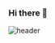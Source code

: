 ### Hi there 👋

![header](https://capsule-render.vercel.app/api?type=waving&height=200&text=pubi!　pubi!　pubi!　pubi!&fontSize=80&animation=fadeIn&fontColor=FFFFFF&fontAlignY=35&stroke=000000&strokeWidth=0.7&color=gradient)
<!--
**pu-bi/pu-bi** is a ✨ _special_ ✨ repository because its `README.md` (this file) appears on your GitHub profile.

Here are some ideas to get you started:

- 🔭 I’m currently working on ...
- 🌱 I’m currently learning ...
- 👯 I’m looking to collaborate on ...
- 🤔 I’m looking for help with ...
- 💬 Ask me about ...
- 📫 How to reach me: ...
- 😄 Pronouns: ...
- ⚡ Fun fact: ...
-->
